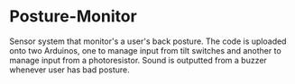 # Posture-Monitor
Sensor system that monitor's a user's back posture. The code is uploaded onto two Arduinos, one to manage input from tilt switches and another to manage input from a photoresistor. Sound is outputted from a buzzer whenever user has bad posture.
